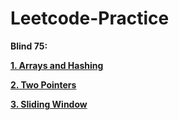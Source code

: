 # Leetcode-Practice


**Blind 75:**

**[1. Arrays and Hashing](https://github.com/aindrila2412/Leetcode-Practice/tree/main/Arrays%20and%20Hashing)**

**[2. Two Pointers](https://github.com/aindrila2412/Leetcode-Practice/tree/main/Two%20Pointers)**

**[3. Sliding Window](https://github.com/aindrila2412/Leetcode-Practice/tree/main/Sliding%20Window)**
